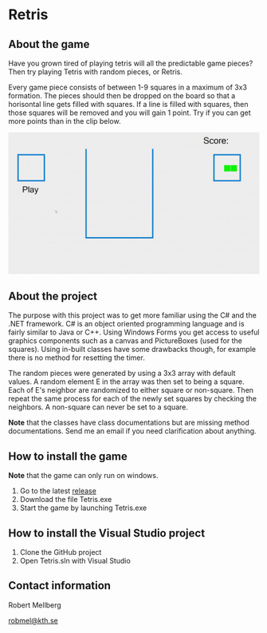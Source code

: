 # Retris

## About the game

Have you grown tired of playing tetris will all the predictable game pieces? Then try playing Tetris with random pieces, or Retris.

Every game piece consists of between 1-9 squares in a maximum of 3x3 formation. The pieces should then be dropped on the board so that a horisontal line gets filled with squares. If a line is filled with squares, then those squares will be removed and you will gain 1 point. Try if you can get more points than in the clip below.

![](GIFs/Form1-2019-10-08-21-30-38_Trim.gif)

## About the project

The purpose with this project was to get more familiar using the C# and the .NET framework. C# is an object oriented programming language and is fairly similar to Java or C++. Using Windows Forms you get access to useful graphics components such as a canvas and PictureBoxes (used for the squares). Using in-built classes have some drawbacks though, for example there is no method for resetting the timer.

The random pieces were generated by using a 3x3 array with default values. A random element E in the array was then set to being a square. Each of E's neighbor are randomized to either square or non-square. Then repeat the same process for each of the newly set squares by checking the neighbors. A non-square can never be set to a square.

**Note** that the classes have class documentations but are missing method documentations. Send me an email if you need clarification about anything.

## How to install the game

**Note** that the game can only run on windows.

1. Go to the latest [release](https://github.com/Robert-Mellberg/Retris/releases/tag/v1.0)
2. Download the file Tetris.exe
3. Start the game by launching Tetris.exe

## How to install the Visual Studio project

1. Clone the GitHub project
2. Open Tetris.sln with Visual Studio

## Contact information
Robert Mellberg

robmel@kth.se
